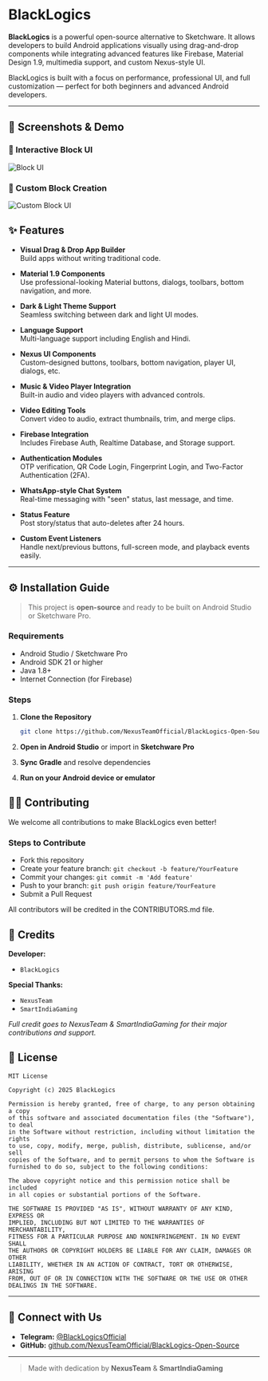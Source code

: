 
# BlackLogics

**BlackLogics** is a powerful open-source alternative to Sketchware. It allows developers to build Android applications visually using drag-and-drop components while integrating advanced features like Firebase, Material Design 1.9, multimedia support, and custom Nexus-style UI.

BlackLogics is built with a focus on performance, professional UI, and full customization — perfect for both beginners and advanced Android developers.

---

## 📸 **Screenshots & Demo**  

### **🚀 Interactive Block UI**  
![Block UI](./s.png)  

### **🔹 Custom Block Creation**  
![Custom Block UI](./s1.png)  


## ✨ Features

- **Visual Drag & Drop App Builder**  
  Build apps without writing traditional code.

- **Material 1.9 Components**  
  Use professional-looking Material buttons, dialogs, toolbars, bottom navigation, and more.

- **Dark & Light Theme Support**  
  Seamless switching between dark and light UI modes.

- **Language Support**  
  Multi-language support including English and Hindi.

- **Nexus UI Components**  
  Custom-designed buttons, toolbars, bottom navigation, player UI, dialogs, etc.

- **Music & Video Player Integration**  
  Built-in audio and video players with advanced controls.

- **Video Editing Tools**  
  Convert video to audio, extract thumbnails, trim, and merge clips.

- **Firebase Integration**  
  Includes Firebase Auth, Realtime Database, and Storage support.

- **Authentication Modules**  
  OTP verification, QR Code Login, Fingerprint Login, and Two-Factor Authentication (2FA).

- **WhatsApp-style Chat System**  
  Real-time messaging with "seen" status, last message, and time.

- **Status Feature**  
  Post story/status that auto-deletes after 24 hours.

- **Custom Event Listeners**  
  Handle next/previous buttons, full-screen mode, and playback events easily.

---

## ⚙️ Installation Guide

> This project is **open-source** and ready to be built on Android Studio or Sketchware Pro.

### Requirements

- Android Studio / Sketchware Pro
- Android SDK 21 or higher
- Java 1.8+
- Internet Connection (for Firebase)

### Steps

1. **Clone the Repository**
   ```bash
   git clone https://github.com/NexusTeamOfficial/BlackLogics-Open-Source.git


2. **Open in Android Studio** or import in **Sketchware Pro**

3. **Sync Gradle** and resolve dependencies

4. **Run on your Android device or emulator**


## 👨‍💻 Contributing

We welcome all contributions to make BlackLogics even better!

### Steps to Contribute

* Fork this repository
* Create your feature branch: `git checkout -b feature/YourFeature`
* Commit your changes: `git commit -m 'Add feature'`
* Push to your branch: `git push origin feature/YourFeature`
* Submit a Pull Request

All contributors will be credited in the CONTRIBUTORS.md file.


## 🙌 Credits

**Developer:**

* `BlackLogics`

**Special Thanks:**

* `NexusTeam`
* `SmartIndiaGaming`

*Full credit goes to NexusTeam & SmartIndiaGaming for their major contributions and support.*


## 📄 License

```text
MIT License

Copyright (c) 2025 BlackLogics

Permission is hereby granted, free of charge, to any person obtaining a copy
of this software and associated documentation files (the "Software"), to deal
in the Software without restriction, including without limitation the rights  
to use, copy, modify, merge, publish, distribute, sublicense, and/or sell  
copies of the Software, and to permit persons to whom the Software is  
furnished to do so, subject to the following conditions:

The above copyright notice and this permission notice shall be included  
in all copies or substantial portions of the Software.

THE SOFTWARE IS PROVIDED "AS IS", WITHOUT WARRANTY OF ANY KIND, EXPRESS OR  
IMPLIED, INCLUDING BUT NOT LIMITED TO THE WARRANTIES OF MERCHANTABILITY,  
FITNESS FOR A PARTICULAR PURPOSE AND NONINFRINGEMENT. IN NO EVENT SHALL  
THE AUTHORS OR COPYRIGHT HOLDERS BE LIABLE FOR ANY CLAIM, DAMAGES OR OTHER  
LIABILITY, WHETHER IN AN ACTION OF CONTRACT, TORT OR OTHERWISE, ARISING  
FROM, OUT OF OR IN CONNECTION WITH THE SOFTWARE OR THE USE OR OTHER  
DEALINGS IN THE SOFTWARE.
```

---

## 🔗 Connect with Us

* **Telegram:** [@BlackLogicsOfficial](https://t.me/blacklogics)
* **GitHub:** [github.com/NexusTeamOfficial/BlackLogics-Open-Source](github.com/NexusTeamOfficial/BlackLogics-Open-Source)
---

> Made with dedication by **NexusTeam** & **SmartIndiaGaming**
